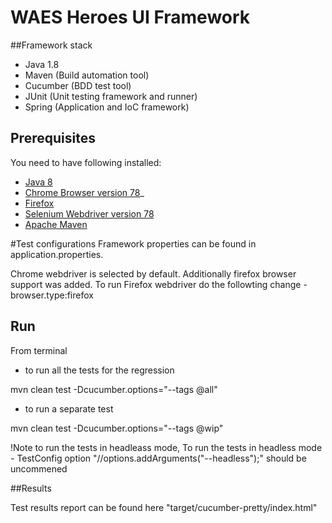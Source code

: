 # WAES Heroes UI Framework

##Framework stack

* Java 1.8
* Maven (Build automation tool)
* Cucumber (BDD test tool)
* JUnit (Unit testing framework and runner)
* Spring (Application and IoC framework)

## Prerequisites
You need to have following installed:

* [Java 8](http://www.oracle.com/technetwork/java/javase/downloads/jdk8-downloads-2133151.html)
* [Chrome Browser version 78](https://www.google.ru/intl/ru/chrome/?brand=CHBD&gclid=Cj0KCQiAk7TuBRDQARIsAMRrfUap-KmwPytbf2WHhHReKbNfbb2MfZalybYnzj-ZkyWLHiFj6tGvVtAaAuQEEALw_wcB&gclsrc=aw.ds)_
* [Firefox](https://www.mozilla.org/ru/firefox/new/)
* [Selenium Webdriver version 78](https://chromedriver.storage.googleapis.com/index.html?path=78.0.3904.70/)
* [Apache Maven](https://maven.apache.org/)

#Test configurations
Framework properties can be found in application.properties.

Chrome webdriver is selected by default. Additionally firefox browser support was added.
To run Firefox webdriver do the followting change - browser.type:firefox 

## Run

From terminal
- to run all the tests for the regression

mvn clean test -Dcucumber.options="--tags @all"

- to run a separate test

mvn clean test -Dcucumber.options="--tags @wip"

!Note to run the tests in headleass mode,
 To run the tests in headless mode - TestConfig option "//options.addArguments("--headless");" should be uncommened
 
 ##Results
 
 Test results report can be found here "target/cucumber-pretty/index.html" 

